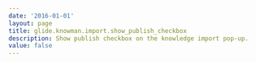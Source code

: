 ```yaml
---
date: '2016-01-01'
layout: page
title: glide.knowman.import.show_publish_checkbox
description: Show publish checkbox on the knowledge import pop-up.
value: false
---
```

